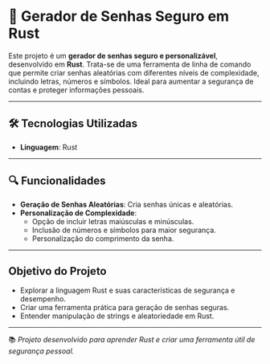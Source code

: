 # 🔑 Gerador de Senhas Seguro em Rust

Este projeto é um **gerador de senhas seguro e personalizável**, desenvolvido em **Rust**. Trata-se de uma ferramenta de linha de comando que permite criar senhas aleatórias com diferentes níveis de complexidade, incluindo letras, números e símbolos. Ideal para aumentar a segurança de contas e proteger informações pessoais.

---

## 🛠️ Tecnologias Utilizadas

- **Linguagem**: Rust

---

## 🔍 Funcionalidades

- **Geração de Senhas Aleatórias**: Cria senhas únicas e aleatórias.
- **Personalização de Complexidade**:
  - Opção de incluir letras maiúsculas e minúsculas.
  - Inclusão de números e símbolos para maior segurança.
  - Personalização do comprimento da senha.
  
---

## Objetivo do Projeto

- Explorar a linguagem Rust e suas características de segurança e desempenho.
- Criar uma ferramenta prática para geração de senhas seguras.
- Entender manipulação de strings e aleatoriedade em Rust.

---

📚 *Projeto desenvolvido para aprender Rust e criar uma ferramenta útil de segurança pessoal.*
